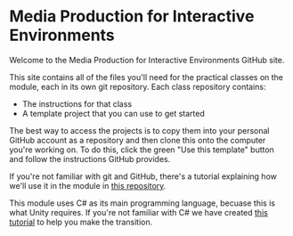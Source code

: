 
# Media Production for Interactive Environments

Welcome to the Media Production for Interactive Environments GitHub site.

This site contains all of the files you'll need for the practical classes on the module, each in its own git repository. Each class repository contains:

- The instructions for that class
- A template project that you can use to get started

The best way to access the projects is to copy them into your personal GitHub account as a repository and then clone this onto the computer you're working on. To do this, click the green "Use this template" button and follow the instructions GitHub provides.

If you're not familiar with git and GitHub, there's a tutorial explaining how we'll use it in the module in [this repository](https://github.com/UoY-IM-MPIE/mpie-git-tutorial).

This module uses C# as its main programming language, becuase this is what Unity requires. If you're not familiar with C# we have created [this tutorial](https://github.com/UoY-IM-MPIE/mpie-cs-tutorial/) to help you make the transition.
